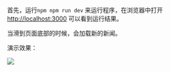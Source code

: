 首先，运行`npm npm run dev` 来运行程序，在浏览器中打开 [http://localhost:3000](http://localhost:3000) 可以看到运行结果。

当滑到页面底部的时候，会加载新的新闻。

演示效果：

![](D:\code\webdesign\lesson-5-homework\my-app\public\演示.gif)